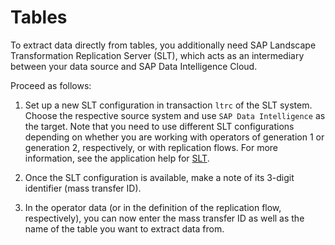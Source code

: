 <!-- loioa100788cf10940c1a74aed86a5fa8f49 -->

# Tables

To extract data directly from tables, you additionally need SAP Landscape Transformation Replication Server \(SLT\), which acts as an intermediary between your data source and SAP Data Intelligence Cloud.



Proceed as follows:

1.  Set up a new SLT configuration in transaction `ltrc` of the SLT system. Choose the respective source system and use `SAP Data Intelligence` as the target. Note that you need to use different SLT configurations depending on whether you are working with operators of generation 1 or generation 2, respectively, or with replication flows. For more information, see the application help for [SLT](https://help.sap.com/slt).

2.  Once the SLT configuration is available, make a note of its 3-digit identifier \(mass transfer ID\).

3.  In the operator data \(or in the definition of the replication flow, respectively\), you can now enter the mass transfer ID as well as the name of the table you want to extract data from.


